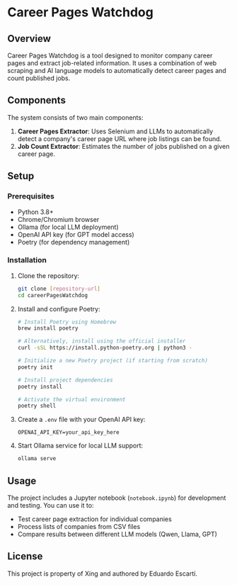 # Career Pages Watchdog

## Overview

Career Pages Watchdog is a tool designed to monitor company career pages and extract job-related information. It uses a combination of web scraping and AI language models to automatically detect career pages and count published jobs.

## Components

The system consists of two main components:

1. **Career Pages Extractor**: Uses Selenium and LLMs to automatically detect a company's career page URL where job listings can be found.
2. **Job Count Extractor**: Estimates the number of jobs published on a given career page.

## Setup

### Prerequisites

- Python 3.8+
- Chrome/Chromium browser
- Ollama (for local LLM deployment)
- OpenAI API key (for GPT model access)
- Poetry (for dependency management)

### Installation

1. Clone the repository:
   ```bash
   git clone [repository-url]
   cd careerPagesWatchdog
   ```

2. Install and configure Poetry:
   ```bash
   # Install Poetry using Homebrew
   brew install poetry

   # Alternatively, install using the official installer
   curl -sSL https://install.python-poetry.org | python3 -

   # Initialize a new Poetry project (if starting from scratch)
   poetry init

   # Install project dependencies
   poetry install
   
   # Activate the virtual environment
   poetry shell
   ```

3. Create a `.env` file with your OpenAI API key:
   ```
   OPENAI_API_KEY=your_api_key_here
   ```

4. Start Ollama service for local LLM support:
   ```bash
   ollama serve
   ```

## Usage

The project includes a Jupyter notebook (`notebook.ipynb`) for development and testing. You can use it to:

- Test career page extraction for individual companies
- Process lists of companies from CSV files
- Compare results between different LLM models (Qwen, Llama, GPT)

## License

This project is property of Xing and authored by Eduardo Escartí.

